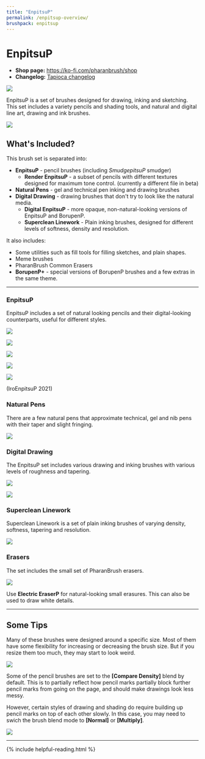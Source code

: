 ```yaml
---
title: "EnpitsuP"
permalink: /enpitsup-overview/
brushpack: enpitsup
---
```


# EnpitsuP

- **Shop page:** https://ko-fi.com/pharanbrush/shop
- **Changelog:** [Tapioca changelog](../enpitsup-changelog)

![](img/enpitsup/enpitsup-cover-mini.png)

EnpitsuP is a set of brushes designed for drawing, inking and sketching. This set includes a variety pencils and shading tools, and natural and digital line art, drawing and ink brushes.

![](img/enpitsup/enpitsup-montage-01.gif)

## What's Included?

This brush set is separated into:
- **EnpitsuP** - pencil brushes (including *SmudgepitsuP* smudger)
    - **Render EnpitsuP** - a subset of pencils with different textures designed for maximum tone control. (currently a different file in beta)
- **Natural Pens** - gel and technical pen inking and drawing brushes
- **Digital Drawing** - drawing brushes that don't try to look like the natural media.
    - **Digital EnpitsuP** - more opaque, non-natural-looking versions of EnpitsuP and BorupenP.
    - **Superclean Linework** - Plain inking brushes, designed for different levels of softness, density and resolution.

It also includes:
- Some utilities such as fill tools for filling sketches, and plain shapes.
- Meme brushes
- PharanBrush Common Erasers
- **BorupenP+** - special versions of BorupenP brushes and a few extras in the same theme.

---

### EnpitsuP

EnpitsuP includes a set of natural looking pencils and their digital-looking counterparts, useful for different styles.

![](img/enpitsup/enpitsup-quackwell-bar.gif)

![](img/enpitsup/enpitsup-pencils.jpg)

![](img/enpitsup/enpitsup-quackwell.jpg)

![](img/enpitsup/enpitsup-renderenpitsu-beta.png)

![](img/enpitsup/enpitsup-iroenpitsu-2021.gif)

(IroEnpitsuP 2021)


### Natural Pens

There are a few natural pens that approximate technical, gel and nib pens with their taper and slight fringing.

![](img/enpitsup/enpitsup-naturalpens.jpg)


### Digital Drawing

The EnpitsuP set includes various drawing and inking brushes with various levels of roughness and tapering.

![](img/enpitsup/enpitsup-inkers-bar.gif)

![](img/enpitsup/enpitsup-digital-drawing.jpg)


### Superclean Linework

Superclean Linework is a set of plain inking brushes of varying density, softness, tapering and resolution.

![](img/enpitsup/enpitsup-superclean.jpg)

### Erasers

The set includes the small set of PharanBrush erasers.

![](img/enpitsup/enpitsup-electriceraser.jpg)

Use **Electric EraserP** for natural-looking small erasures. This can also be used to draw white details.

---

## Some Tips

Many of these brushes were designed around a specific size. Most of them have some flexibility for increasing or decreasing the brush size. But if you resize them too much, they may start to look weird.

![](img/enpitsup/enpitsup-resize-tolerance.jpg)


Some of the pencil brushes are set to the **[Compare Density]** blend by default. This is to partially reflect how pencil marks partially block further pencil marks from going on the page, and should make drawings look less messy.

However, certain styles of drawing and shading do require building up pencil marks on top of each other slowly. In this case, you may need to swich the brush blend mode to **[Normal]** or **[Multiply]**. 

![](img/enpitsup/enpitsup-comparedensity.jpg)


---

{% include helpful-reading.html %}
